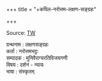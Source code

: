 +++
title = "+कपिल-नरोत्तम-लक्षण-सङ्ग्रहः"

+++

Source: [TW](https://archive.org/details/laxaNa-sangrahaH)

ग्रन्थनाम  :   लक्षणसङ्ग्रहः  
कर्ता   :  नरोत्तमभट्टः  
सम्पादक   :  मुनिवैराग्यरतिविजयगणी   
विषय   :  दर्शनं - न्यायः  
भाषा  :  संस्कृतम्  

